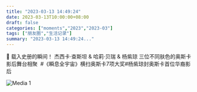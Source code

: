```yaml
---
title: "2023-03-13 14:49:24"
date: 2023-03-13T10:00:00+08:00
draft: false
categories: ["moments","2023","2023-03"]
tags: ["朋友圈","生活记录"]
summary: "2023-03-13 14:49:24..."
---
```


📸 载入史册的瞬间！
杰西卡·查斯坦 & 哈莉·贝瑞 & 杨紫琼
三位不同肤色的奥斯卡影后舞台相聚
​
​#《瞬息全宇宙》横扫奥斯卡7项大奖
​#杨紫琼封奥斯卡首位华裔影后

![Media 1](/Moments/photos/2023-03-13/202303131449240.jpg)

